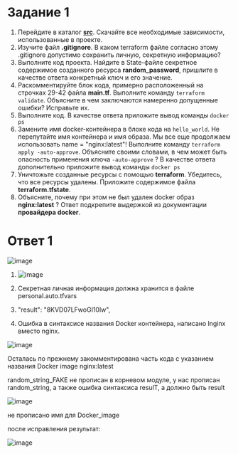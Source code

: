 # Задание 1

1. Перейдите в каталог [**src**](https://github.com/netology-code/ter-homeworks/tree/main/01/src). Скачайте все необходимые зависимости, использованные в проекте. 
2. Изучите файл **.gitignore**. В каком terraform файле согласно этому .gitignore допустимо сохранить личную, секретную информацию?
3. Выполните код проекта. Найдите  в State-файле секретное содержимое созданного ресурса **random_password**, пришлите в качестве ответа конкретный ключ и его значение.
4. Раскомментируйте блок кода, примерно расположенный на строчках 29-42 файла **main.tf**.
Выполните команду ```terraform validate```. Объясните в чем заключаются намеренно допущенные ошибки? Исправьте их.
5. Выполните код. В качестве ответа приложите вывод команды ```docker ps```
6. Замените имя docker-контейнера в блоке кода на ```hello_world```. Не перепутайте имя контейнера и имя образа. Мы все еще продолжаем использовать name = "nginx:latest"! Выполните команду ```terraform apply -auto-approve```.
Объясните своими словами, в чем может быть опасность применения ключа  ```-auto-approve``` ? В качестве ответа дополнительно приложите вывод команды ```docker ps```
8. Уничтожьте созданные ресурсы с помощью **terraform**. Убедитесь, что все ресурсы удалены. Приложите содержимое файла **terraform.tfstate**. 
9. Объясните, почему при этом не был удален docker образ **nginx:latest** ? Ответ подкрепите выдержкой из документации **провайдера docker**.

#  Ответ 1

![image](https://github.com/Kirill-Gryzhin/devops-netology/assets/137723281/067d8f31-3641-4103-993b-563a9f1d2d16)


1. ![image](https://github.com/Kirill-Gryzhin/devops-netology/assets/137723281/432ea2d7-c230-4cf9-a347-20c4ca936a53)

2. Секретная личная информация должна хранится в файле personal.auto.tfvars

3. "result": "8KVD07LFwoGI10lw",

4. Ошибка в синтаксисе названия Docker  контейнера, написано lnginx  вместо nginx.

![image](https://github.com/Kirill-Gryzhin/devops-netology/assets/137723281/ca28691a-808a-43dc-92fe-9c487f4e2b07)
 
 Осталась по прежнему закомментирована часть кода с указанием названия  Docker image nginx:latest

 
random_string_FAKE не прописан в корневом модуле, у нас прописан random_string, а также ошибка синтаксиса resulT, а должно быть result

![image](https://github.com/Kirill-Gryzhin/devops-netology/assets/137723281/4f7455e1-2ee0-457d-a5d1-50dbaa40299a)

не прописано имя для Docker_image

после исправления результат:

![image](https://github.com/Kirill-Gryzhin/devops-netology/assets/137723281/647022d0-1b33-48d6-8b47-e5d987e17f55)
